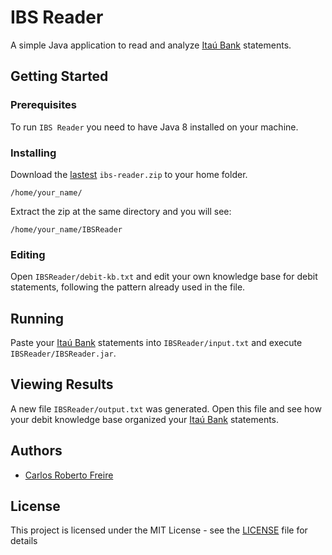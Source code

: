 # IBS Reader

A simple Java application to read and analyze [Itaú Bank](https://www.itau.com.br/) statements.

## Getting Started

### Prerequisites

To run `IBS Reader` you need to have Java 8 installed on your machine.

### Installing

Download the [lastest](https://github.com/carlosrobertofreire/ibs-reader/releases) `ibs-reader.zip` to your home folder.

```
/home/your_name/
```

Extract the zip at the same directory and you will see:

```
/home/your_name/IBSReader
```

### Editing

Open `IBSReader/debit-kb.txt` and edit your own knowledge base for debit statements, following the pattern already used in the file.

## Running

Paste your [Itaú Bank](https://www.itau.com.br/) statements into `IBSReader/input.txt` and execute `IBSReader/IBSReader.jar`.

## Viewing Results

A new file `IBSReader/output.txt` was generated. Open this file and see how your debit knowledge base organized your [Itaú Bank](https://www.itau.com.br/) statements.

## Authors

* [Carlos Roberto Freire](https://github.com/carlosrobertofreire)

## License

This project is licensed under the MIT License - see the [LICENSE](LICENSE) file for details

